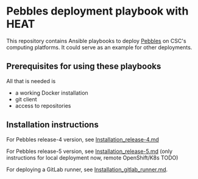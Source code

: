 # Pebbles deployment playbook with HEAT

This repository contains Ansible playbooks to deploy [Pebbles](https://github.com/CSCfi/pebbles)
on CSC's computing platforms. It could serve as an example for other deployments.

## Prerequisites for using these playbooks

All that is needed is

- a working Docker installation
- git client
- access to repositories

## Installation instructions

For Pebbles release-4 version, see [Installation_release-4.md](Installation_release-4.md)

For Pebbles release-5 version, see [Installation_release-5.md](Installation_release-5.md)
(only instructions for local deployment now, remote OpenShift/K8s TODO)

For deploying a GitLab runner, see [Installation_gitlab_runner.md](Installation_gitlab_runner.md). 
